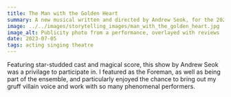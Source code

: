 ```yaml
---
title: The Man with the Golden Heart
summary: A new musical written and directed by Andrew Seok, for the 2023 Toronto Fringe Festival.
image: ../../images/storytelling_images/man_with_the_golden_heart.jpg
image_alt: Publicity photo from a performance, overlayed with reviews
date: 2023-07-05
tags: acting singing theatre
---
```


Featuring star-studded cast and magical score, this show by Andrew Seok was a privilage to participate in. I featured as the Foreman, as well as being part of the ensemble, and particularly enjoyed the chance to bring out my gruff villain voice and work with so many phenomenal performers.
